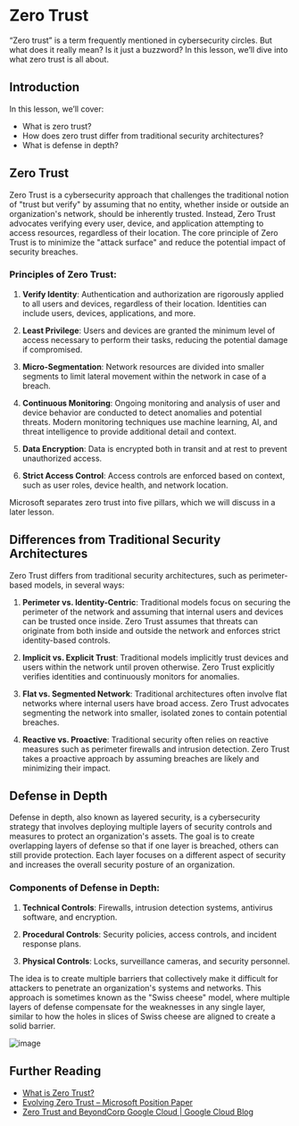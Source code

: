 # Zero Trust

“Zero trust” is a term frequently mentioned in cybersecurity circles. But what does it really mean? Is it just a buzzword? In this lesson, we’ll dive into what zero trust is all about.

## Introduction

In this lesson, we’ll cover:

- What is zero trust?
- How does zero trust differ from traditional security architectures?
- What is defense in depth?

## Zero Trust

Zero Trust is a cybersecurity approach that challenges the traditional notion of "trust but verify" by assuming that no entity, whether inside or outside an organization's network, should be inherently trusted. Instead, Zero Trust advocates verifying every user, device, and application attempting to access resources, regardless of their location. The core principle of Zero Trust is to minimize the "attack surface" and reduce the potential impact of security breaches.

### Principles of Zero Trust:

1. **Verify Identity**: Authentication and authorization are rigorously applied to all users and devices, regardless of their location. Identities can include users, devices, applications, and more.
   
2. **Least Privilege**: Users and devices are granted the minimum level of access necessary to perform their tasks, reducing the potential damage if compromised.

3. **Micro-Segmentation**: Network resources are divided into smaller segments to limit lateral movement within the network in case of a breach.

4. **Continuous Monitoring**: Ongoing monitoring and analysis of user and device behavior are conducted to detect anomalies and potential threats. Modern monitoring techniques use machine learning, AI, and threat intelligence to provide additional detail and context.

5. **Data Encryption**: Data is encrypted both in transit and at rest to prevent unauthorized access.

6. **Strict Access Control**: Access controls are enforced based on context, such as user roles, device health, and network location.

Microsoft separates zero trust into five pillars, which we will discuss in a later lesson.

## Differences from Traditional Security Architectures

Zero Trust differs from traditional security architectures, such as perimeter-based models, in several ways:

1. **Perimeter vs. Identity-Centric**: Traditional models focus on securing the perimeter of the network and assuming that internal users and devices can be trusted once inside. Zero Trust assumes that threats can originate from both inside and outside the network and enforces strict identity-based controls.

2. **Implicit vs. Explicit Trust**: Traditional models implicitly trust devices and users within the network until proven otherwise. Zero Trust explicitly verifies identities and continuously monitors for anomalies.

3. **Flat vs. Segmented Network**: Traditional architectures often involve flat networks where internal users have broad access. Zero Trust advocates segmenting the network into smaller, isolated zones to contain potential breaches.

4. **Reactive vs. Proactive**: Traditional security often relies on reactive measures such as perimeter firewalls and intrusion detection. Zero Trust takes a proactive approach by assuming breaches are likely and minimizing their impact.

## Defense in Depth

Defense in depth, also known as layered security, is a cybersecurity strategy that involves deploying multiple layers of security controls and measures to protect an organization's assets. The goal is to create overlapping layers of defense so that if one layer is breached, others can still provide protection. Each layer focuses on a different aspect of security and increases the overall security posture of an organization.

### Components of Defense in Depth:

1. **Technical Controls**: Firewalls, intrusion detection systems, antivirus software, and encryption.
   
2. **Procedural Controls**: Security policies, access controls, and incident response plans.

3. **Physical Controls**: Locks, surveillance cameras, and security personnel.

The idea is to create multiple barriers that collectively make it difficult for attackers to penetrate an organization's systems and networks. This approach is sometimes known as the "Swiss cheese" model, where multiple layers of defense compensate for the weaknesses in any single layer, similar to how the holes in slices of Swiss cheese are aligned to create a solid barrier.

![image](/images/swisscheese.png)

## Further Reading

- [What is Zero Trust?](https://learn.microsoft.com/security/zero-trust/zero-trust-overview?WT.mc_id=academic-96948-sayoung)
- [Evolving Zero Trust – Microsoft Position Paper](https://query.prod.cms.rt.microsoft.com/cms/api/am/binary/RWJJdT?WT.mc_id=academic-96948-sayoung)
- [Zero Trust and BeyondCorp Google Cloud | Google Cloud Blog](https://cloud.google.com/blog/topics/developers-practitioners/zero-trust-and-beyondcorp-google-cloud)
